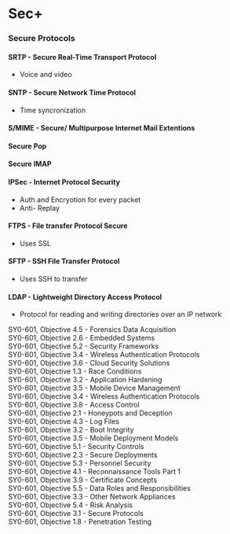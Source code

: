 # Sec+ 

### Secure Protocols
#### SRTP - Secure Real-Time Transport Protocol  
* Voice and video
#### SNTP - Secure Network Time Protocol  
* Time syncronization  
#### S/MIME - Secure/ Multipurpose Internet Mail Extentions
#### Secure Pop
#### Secure IMAP
#### IPSec - Internet Protocol Security 
* Auth and Encryotion for every packet
* Anti- Replay
#### FTPS - File transfer Protocol Secure  
* Uses SSL
#### SFTP - SSH File Transfer Protocol  
* Uses SSH to transfer
#### LDAP - Lightweight Directory Access Protocol  
* Protocol for reading and writing directories over an IP network

SY0-601, Objective 4.5 - Forensics Data Acquisition  
SY0-601, Objective 2.6 - Embedded Systems  
SY0-601, Objective 5.2 - Security Frameworks  
SY0-601, Objective 3.4 - Wireless Authentication Protocols  
SY0-601, Objective 3.6 - Cloud Security Solutions  
SY0-601, Objective 1.3 - Race Conditions  
SY0-601, Objective 3.2 - Application Hardening  
SY0-601, Objective 3.5 - Mobile Device Management  
SY0-601, Objective 3.4 - Wireless Authentication Protocols  
SY0-601, Objective 3.8 - Access Control  
SY0-601, Objective 2.1 - Honeypots and Deception  
SY0-601, Objective 4.3 - Log Files  
SY0-601, Objective 3.2 - Boot Integrity  
SY0-601, Objective 3.5 - Mobile Deployment Models  
SY0-601, Objective 5.1 - Security Controls  
SY0-601, Objective 2.3 - Secure Deployments  
SY0-601, Objective 5.3 - Personnel Security  
SY0-601, Objective 4.1 - Reconnaissance Tools Part 1  
SY0-601, Objective 3.9 - Certificate Concepts    
SY0-601, Objective 5.5 - Data Roles and Responsibilities   
SY0-601, Objective 3.3 - Other Network Appliances  
SY0-601, Objective 5.4 - Risk Analysis  
SY0-601, Objective 3.1 - Secure Protocols  
SY0-601, Objective 1.8 - Penetration Testing  
